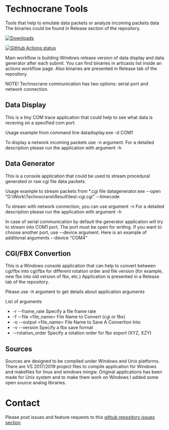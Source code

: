# Technocrane Tools
 Tools that help to emulate data packets or analyze incoming packets data
The binaries could be found in Release section of the repository.

[![Downloads](https://img.shields.io/github/downloads/technocranes/technocrane-tools/1.0/total.svg)](https://github.com/technocranes/technocrane-tools/releases/tag/1.0)
<p align="left">
  <a href="https://github.com/technocranes/technocrane-tools/Projects"><img alt="GitHub Actions status" src="https://github.com/technocranes/technocrane-tools/workflows/Main%20workflow/badge.svg"></a>
</p>
 Main workflow is building Windows release version of data display and data generator after each submit. You can find binaries in articasts list inside an actions workflow page.
 Also binaries are presented in Release tab of the repository.

NOTE! Technocrane communication has two options: serial port and network connection.

## Data Display

 This is a tiny COM trace application that could help to see what data is receving on a specified com port.

Usage example from command line
datadisplay.exe -d COM1

To display a network incoming packets use -n argument.
For a detailed description please run the application with argument -h

## Data Generator

 This is a console application that could be used to stream procedural generated or raw cgi file data packets.

Usage example to stream packets from *.cgi file
datagenerator.exe --open "D:\\Work\\Technocrane\\Result\\test-cgi.cgi" --timecode

To stream with network connection, you can use argument -n
For a detailed description please run the application with argument -h

 In case of serial communication by default the generator application will try to stream into COM1 port. The port must be open for writing. If you want to choose another port, use --device argument. Here is an example of additional arguments --device "COM4"

## CGI/FBX Convertion

 This is a Windows console application that can help to convert between cgi/fbx into cgi/fbx for different rotation order and file version (for example, new fbx into old version of fbx, etc.)
 Application is presented in a Release tab of the repository.
 
 Please use -h argument to get details about application arguments

List of arguments
 * -r  --frame_rate <double>      Specify a file frame rate
 * -f --file <file_name> 	File Name to Convert (cgi or fbx)
 * -o --output <file_name> File Name to Save A Convertion Into
 * -v --version <fbx format desc> Specify a fbx save format
 * --rotation_order <order desc> Specify a rotation order for fbx export (XYZ, XZY)

## Sources

  Sources are designed to be compiled under Windows and Unix platforms.
  There are VS 2017/2019 project files to compile application for Windows and makefiles for linux and windows mingw. Original applications has been made for Unix system and to make them work on Windows I added some open source analog libraries.

# Contact

  Please post issues and feature requests to this [github repository issues section](https://github.com/technocranes/technocrane-unreal/issues)
